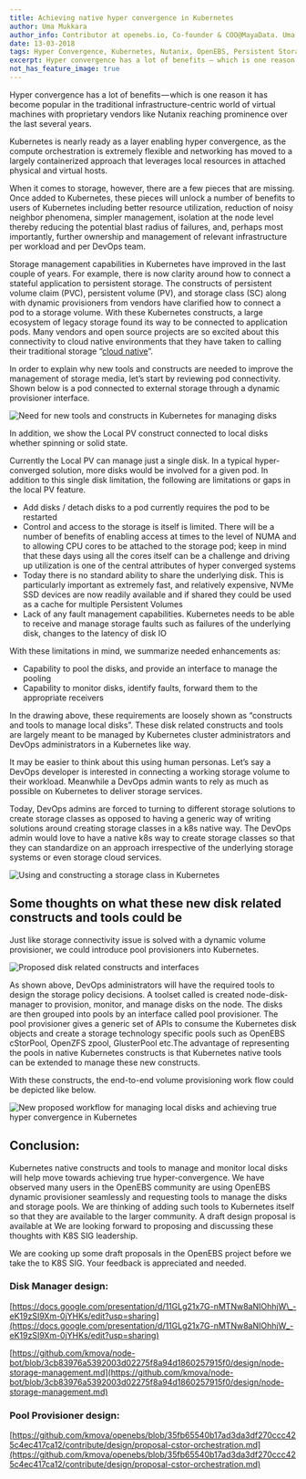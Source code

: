 ```yaml
---
title: Achieving native hyper convergence in Kubernetes
author: Uma Mukkara
author_info: Contributor at openebs.io, Co-founder & COO@MayaData. Uma led product development in the early days of MayaData (CloudByte).
date: 13-03-2018
tags: Hyper Convergence, Kubernetes, Nutanix, OpenEBS, Persistent Storage
excerpt: Hyper convergence has a lot of benefits — which is one reason it has become popular in the traditional infrastructure-centric world of virtual machines with proprietary vendors like Nutanix reaching prominence over the last several years.
not_has_feature_image: true
---
```


Hyper convergence has a lot of benefits — which is one reason it has become popular in the traditional infrastructure-centric world of virtual machines with proprietary vendors like Nutanix reaching prominence over the last several years.

Kubernetes is nearly ready as a layer enabling hyper convergence, as the compute orchestration is extremely flexible and networking has moved to a largely containerized approach that leverages local resources in attached physical and virtual hosts.

When it comes to storage, however, there are a few pieces that are missing. Once added to Kubernetes, these pieces will unlock a number of benefits to users of Kubernetes including better resource utilization, reduction of noisy neighbor phenomena, simpler management, isolation at the node level thereby reducing the potential blast radius of failures, and, perhaps most importantly, further ownership and management of relevant infrastructure per workload and per DevOps team.

Storage management capabilities in Kubernetes have improved in the last couple of years. For example, there is now clarity around how to connect a stateful application to persistent storage. The constructs of persistent volume claim (PVC), persistent volume (PV), and storage class (SC) along with dynamic provisioners from vendors have clarified how to connect a pod to a storage volume. With these Kubernetes constructs, a large ecosystem of legacy storage found its way to be connected to application pods. Many vendors and open source projects are so excited about this connectivity to cloud native environments that they have taken to calling their traditional storage “[cloud native](https://blog.openebs.io/cloud-native-storage-vs-marketers-doing-cloud-washing-c936089c2b58)”.

In order to explain why new tools and constructs are needed to improve the management of storage media, let’s start by reviewing pod connectivity. Shown below is a pod connected to external storage through a dynamic provisioner interface.

![Need for new tools and constructs in Kubernetes for managing disks](https://cdn-images-1.medium.com/max/800/1*zm4UFgEvTWesM2JoxQF9Cg.jpeg)

In addition, we show the Local PV construct connected to local disks whether spinning or solid state.

Currently the Local PV can manage just a single disk. In a typical hyper-converged solution, more disks would be involved for a given pod. In addition to this single disk limitation, the following are limitations or gaps in the local PV feature.

- Add disks / detach disks to a pod currently requires the pod to be restarted
- Control and access to the storage is itself is limited. There will be a number of benefits of enabling access at times to the level of NUMA and to allowing CPU cores to be attached to the storage pod; keep in mind that these days using all the cores itself can be a challenge and driving up utilization is one of the central attributes of hyper converged systems
- Today there is no standard ability to share the underlying disk. This is particularly important as extremely fast, and relatively expensive, NVMe SSD devices are now readily available and if shared they could be used as a cache for multiple Persistent Volumes
- Lack of any fault management capabilities. Kubernetes needs to be able to receive and manage storage faults such as failures of the underlying disk, changes to the latency of disk IO

With these limitations in mind, we summarize needed enhancements as:

- Capability to pool the disks, and provide an interface to manage the pooling
- Capability to monitor disks, identify faults, forward them to the appropriate receivers

In the drawing above, these requirements are loosely shown as “constructs and tools to manage local disks”. These disk related constructs and tools are largely meant to be managed by Kubernetes cluster administrators and DevOps administrators in a Kubernetes like way.

It may be easier to think about this using human personas. Let’s say a DevOps developer is interested in connecting a working storage volume to their workload. Meanwhile a DevOps admin wants to rely as much as possible on Kubernetes to deliver storage services.

Today, DevOps admins are forced to turning to different storage solutions to create storage classes as opposed to having a generic way of writing solutions around creating storage classes in a k8s native way. The DevOps admin would love to have a native k8s way to create storage classes so that they can standardize on an approach irrespective of the underlying storage systems or even storage cloud services.

![Using and constructing a storage class in Kubernetes](https://cdn-images-1.medium.com/max/800/1*17YT5-GR_JUXEq6qW2SD1A.jpeg)

## Some thoughts on what these new disk related constructs and tools could be

Just like storage connectivity issue is solved with a dynamic volume provisioner, we could introduce pool provisioners into Kubernetes.

![Proposed disk related constructs and interfaces](https://cdn-images-1.medium.com/max/800/0*eM2LjKDvhbl62mjG.)

As shown above, DevOps administrators will have the required tools to design the storage policy decisions. A toolset called is created node-disk-manager to provision, monitor, and manage disks on the node. The disks are then grouped into pools by an interface called pool provisioner. The pool provisioner gives a generic set of APIs to consume the Kubernetes disk objects and create a storage technology specific pools such as OpenEBS cStorPool, OpenZFS zpool, GlusterPool etc.The advantage of representing the pools in native Kubernetes constructs is that Kubernetes native tools can be extended to manage these new constructs.

With these constructs, the end-to-end volume provisioning work flow could be depicted like below.

![New proposed workflow for managing local disks and achieving true hyper convergence in Kubernetes](https://cdn-images-1.medium.com/max/800/1*9bAs7wOPNNGLxELpgP-4FA.jpeg)

## Conclusion:

Kubernetes native constructs and tools to manage and monitor local disks will help move towards achieving true hyper-convergence. We have observed many users in the OpenEBS community are using OpenEBS dynamic provisioner seamlessly and requesting tools to manage the disks and storage pools. We are thinking of adding such tools to Kubernetes itself so that they are available to the larger community. A draft design proposal is available at We are looking forward to proposing and discussing these thoughts with K8S SIG leadership.

We are cooking up some draft proposals in the OpenEBS project before we take the to K8S SIG. Your feedback is appreciated and needed.

### Disk Manager design:

[https://docs.google.com/presentation/d/11GLg21x7G-nMTNw8aNIOhhjW\_-eK19zSI9Xm-0jYHKs/edit?usp=sharing](https://docs.google.com/presentation/d/11GLg21x7G-nMTNw8aNIOhhjW_-eK19zSI9Xm-0jYHKs/edit?usp=sharing)

[https://github.com/kmova/node-bot/blob/3cb83976a5392003d02275f8a94d1860257915f0/design/node-storage-management.md](https://github.com/kmova/node-bot/blob/3cb83976a5392003d02275f8a94d1860257915f0/design/node-storage-management.md)

### Pool Provisioner design:

[https://github.com/kmova/openebs/blob/35fb65540b17ad3da3df270ccc425c4ec417ca12/contribute/design/proposal-cstor-orchestration.md](https://github.com/kmova/openebs/blob/35fb65540b17ad3da3df270ccc425c4ec417ca12/contribute/design/proposal-cstor-orchestration.md)
